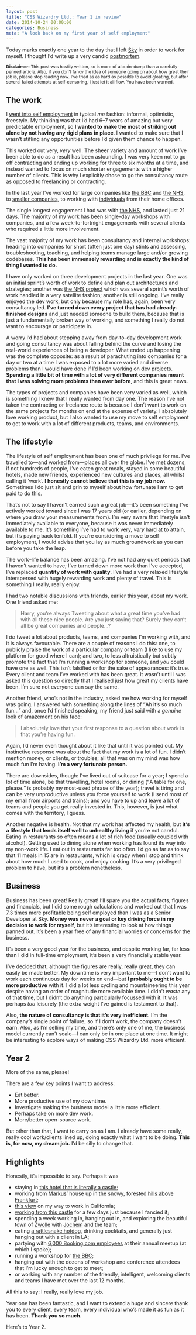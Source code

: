 ```yaml
---
layout: post
title: "CSS Wizardry Ltd.: Year 1 in review"
date: 2014-10-24 00:00:00
categories: Business
meta: "A look back on my first year of self employment"
---
```


Today marks exactly one year to the day that I left [Sky](/case-studies/bskyb/)
in order to work for myself. I thought I’d write up a very candid
[postmortem](http://en.wikipedia.org/wiki/Postmortem_documentation).

<small>**Disclaimer:** This post was hastily written, so is more of a
brain-dump than a carefully-penned article. Also, if you don’t fancy the idea of
someone going on about how great their job is, please stop reading now. I’ve
tried as as hard as possible to avoid gloating, but after several failed
attempts at self-censoring, I just let it all flow. You have been warned.</small>

## The work

I [went into self employment](/2013/10/lets-work-together/)
in typical _me_ fashion: informal, optimistic, freestyle. My thinking was that
I’d had 6–7 years of amazing but very predictable employment, so **I wanted to
make the most of striking out alone by not having any rigid plans in place**. I
wanted to make sure that I wasn’t stifling any opportunities before I’d given
them chance to happen.

This worked out very, _very_ well. The sheer variety and amount of work I’ve
been able to do as a result has been astounding. I was very keen not to go off
contracting and ending up working for three to six months at a time, and instead
wanted to focus on much shorter engagements with a higher number of clients.
This is why I explicitly chose to go the consultancy route as opposed to
freelancing or contracting.

In the last year I’ve worked for large companies like [the
BBC](/case-studies/bbc-workshop/) and [the
NHS](/case-studies/nhs-nhsx-elearning-platform/), to [smaller
companies](/case-studies/madgex-consultancy-workshop/), to working with
[individuals](/work/#quote:markus-klug) from their home
offices.

The single longest engagement I had was with [the
NHS](/case-studies/nhs-nhsx-elearning-platform/), and
lasted just 21 days. The majority of my work has been single-day workshops with
companies, and a few week-to-fortnight engagements with several clients who
required a little more involvement.

The vast majority of my work has been consultancy and internal workshops:
heading into companies for short (often just one day) stints and assessing,
troubleshooting, teaching, and helping teams manage large and/or growing
codebases. **This has been immensely rewarding and is exactly the kind of thing
I wanted to do.**

I have only worked on three development projects in the last year. One was an
initial sprint’s worth of work to define and plan out architectures and
strategies; another was [the
NHS project](/case-studies/nhs-nhsx-elearning-platform/)
which was several sprint’s worth of work handled in a very satellite fashion;
another is still ongoing. I’ve really enjoyed the dev work, but only because my
role has, again, been very consultancy led. **I’ve turned down every project
that has had already-finished designs** and just needed someone to build them,
because that is just a fundamentally broken way of working, and something I
really do not want to encourage or participate in.

A worry I’d had about stepping away from day-to-day development work and going
consultancy was about falling behind the curve and losing the real-world
experiences of being a developer. What ended up happening was the complete
opposite: as a result of parachuting into companies for a day or two at a time I
was exposed to a lot more varied and diverse problems than I would have done if
I’d been working on dev projects. **Spending a little bit of time with a lot of
very different companies meant that I was solving more problems than ever
before**, and this is great news.

The types of projects and companies have been very varied as well, which is
something I knew that I really wanted from day one. The reason I’ve not taken
the contracting or freelance route is because I don’t want to work on the same
projects for months on end at the expense of variety. I absolutely love working
product, but I also wanted to use my move to self employment to get to work with
a lot of different products, teams, and environments.

## The lifestyle

The lifestyle of self employment has been one of much privilege for me. I’ve
travelled to—and worked from—places all over the globe. I’ve met dozens, if not
hundreds of people, I’ve eaten great meals, stayed in some beautiful hotels,
made new friends, experienced new cultures and places, all whilst calling it
‘work’. **I honestly cannot believe that this is my job now.** Sometimes I do
just sit and grin to myself about how fortunate I am to get paid to do this.

That’s not to say I haven’t earned such a great job—it’s been something I’ve
actively worked toward since I was 17 years old (or earlier, depending on where
you draw your measurements from). I’m very aware that lifestyle isn’t
immediately available to everyone, because it was never immediately available to
me. It’s something I’ve had to work very, _very_ hard at to attain, but it’s
paying back tenfold. If you’re considering a move to self employment, I would
advise that you lay as much groundwork as you can before you take the leap.

The work–life balance has been amazing. I’ve not had any quiet periods that I
haven’t wanted to have; I’ve turned down more work than I’ve accepted, I’ve
replaced **quantity of work with quality**. I’ve had a very relaxed lifestyle
interspersed with hugely rewarding work and plenty of travel. This is something
I really, really enjoy.

I had two notable discussions with friends, earlier this year, about my work.
One friend asked me:

> Harry, you’re always Tweeting about what a great time you’ve had with all
> these nice people. Are you just saying that? Surely they can’t all be great
> companies and people…?

I _do_ tweet a lot about products, teams, and companies I’m working with, and it
is always favourable. There are a couple of reasons I do this: one, to publicly
praise the work of a particular company or team (I like to use my platform for
good where I can); and two, to less altruistically but subtly promote the fact
that I’m running a workshop for someone, and _you_ could have one as well. This
isn’t falsified or for the sake of appearances: it’s true. Every client and team
I’ve worked with has been great. It wasn’t until I was asked this question so
directly that I realised just how great my clients have been. I’m sure not
everyone can say the same.

Another friend, who’s not in the industry, asked me how working for myself was
going. I answered with something along the lines of <q>Ah it’s so much fun…</q>
and, once I’d finished speaking, my friend just said with a _genuine_ look of
amazement on his face:

> I absolutely love that your first response to a question about work is that
> you’re having fun.

Again, I’d never even thought about it like that until it was pointed out. My
instinctive response was about the fact that my work is a lot of fun. I didn’t
mention money, or clients, or troubles; all that was on my mind was how much fun
I’m having. **I’m a very fortunate person.**

There are downsides, though: I’ve lived out of suitcase for a year; I spend a
lot of time alone, be that travelling, hotel rooms, or dining (<q>A table for
one, please.</q> is probably my most-used phrase of the year); travel is tiring
and can be very unproductive unless you force yourself to work (I send most of
my email from airports and trains); and you have to up and leave a lot of teams
and people you get really invested in. This, however, is just what comes with
the territory, I guess.

Another negative is health. Not that my work has affected my health, but **it’s
a lifestyle that lends itself well to unhealthy living** if you’re not careful.
Eating in restaurants so often means a lot of rich food (usually coupled with
alcohol). Getting used to dining alone when working has found its way into my
non-work life. I eat out in restaurants far too often. I’d go as far as to say
that 11 meals in 15 are in restaurants, which is crazy when I stop and think
about how much I used to cook, and enjoy cooking. It’s a very privileged problem
to have, but it’s a problem nonetheless.

## Business 

Business has been great! Really great! I’ll spare you the actual facts, figures
and financials, but I did some rough calculations and worked out that I was
7.3 times more profitable being self employed than I was as a Senior Developer
at Sky. **Money was never a goal or key driving force in my decision to work for
myself**, but it’s interesting to look at how things panned out. It’s been a
year free of any financial worries or concerns for the business.

It’s been a very good year for the business, and despite working far, far less
than I did in full-time employment, it’s been a very financially stable year.

I’ve decided that, although the figures are really, really great, they can
easily be made better. My downtime is very important to me—I don’t want to work
each continuous day for weeks on end—but **I probably ought to be more
productive** with it. I did a lot less cycling and mountaineering this year
despite having an order of magnitude more available time. I didn’t _waste_ any
of that time, but I didn’t do anything particularly focussed with it. It was
perhaps _too_ leisurely (the extra weight I’ve gained is testament to that).

Also, **the nature of consultancy is that it’s very inefficient**. I’m the
company’s single point of failure, so if I don’t work, the company doesn’t earn.
Also, as I’m selling my time, and there’s only one of me, the business model
currently can’t scale—I can only be in one place at one time. It might be
interesting to explore ways of making CSS Wizardry Ltd. more efficient.

## Year 2

More of the same, please!

There are a few key points I want to address:

* Eat better.
* More productive use of my downtime.
* Investigate making the business model a little more efficient.
* Perhaps take on more dev work.
* More/better open-source work.

But other than that, I want to carry on as I am. I already have some really,
really cool work/clients lined up, doing exactly what I want to be doing. **This
is, for now, my dream job.** I’d be silly to change that.

## Highlights

Honestly, it’s impossible to say. Perhaps it was

* staying in [this hotel that is literally a castle](http://www.schlosshotel-kronberg.de/);
* working from [Markus](/work/#quote:markus-klug)’ house
  up in the snowy, forested [hills above
  Frankfurt](https://www.google.com/search?q=Kronberg,+Frankfurt&safe=off&espv=2&biw=1418&bih=747&source=lnms&tbm=isch&sa=X&ei=HrdLVKDNCtKd7gbIxoCgDQ&ved=0CAgQ_AUoAw);
* [this view](http://instagram.com/p/jt-SAPIjIV/) on my way to work in
  California;
* [working from this castle](http://instagram.com/p/k96MNcIjN0/) for a few days
  just because I fancied it;
* spending a week working in, hanging out in, and exploring the beautiful town
  of [Zwolle](https://www.google.com/search?q=zwolle&safe=off&espv=2&biw=1418&bih=747&tbm=isch&tbo=u&source=univ&sa=X&ei=4qxLVLa8J-WM7Aa7m4GQDQ&ved=0CDgQsAQ#safe=off&tbm=isch&q=Zwolle)
  with [Jochem](https://twitter.com/jochemrebergen) and the team;
* eating [a rattlesnake hotdog](http://www.wurstkuche.com/), drinking cocktails,
  and generally just hanging out with a client in LA;
* partying with [6,000 Booking.com employees](http://iconosquare.com/tag/bookingbam)
  at their annual meetup (at which I spoke);
* running a workshop for [the BBC](http://instagram.com/p/mDoKI2IjC-/);
* hanging out with the dozens of workshop and conference attendees that I’m
  lucky enough to get to meet;
* or working with any number of the friendly, intelligent, welcoming clients and
  teams I have met over the last 12 months.

All this to say: I really, really love my job.

Year one has been fantastic, and I want to extend a huge and sincere thank you
to every client, every team, every individual who’s made it as fun as it has
been. **Thank you so much.**

Here’s to Year 2.
